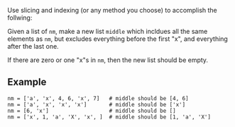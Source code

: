 Use slicing and indexing (or any method you choose) to accomplish the follwing:

Given a list of `nm`, make a new list `middle` which incldues all the same elements as `nm`, but excludes everything before the first "x", and everything after the last one.

If there are zero or one "x"s in `nm`, then the new list should be empty.

## Example

~~~
nm = ['a', 'x', 4, 6, 'x', 7]   # middle should be [4, 6]
nm = ['a', 'x', 'x', 'x']       # middle should be ['x']
nm = [6, 'x']                   # middle should be []
nm = ['x', 1, 'a', 'X', 'x', ]  # middle should be [1, 'a', 'X']
~~~